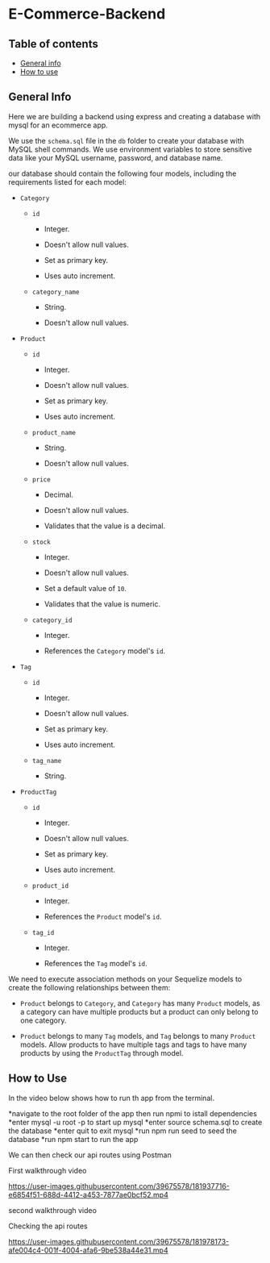 ﻿# E-Commerce-Backend
 
 ## Table of contents
* [General info](#general-info)
* [How to use](#how-to-use)


## General Info
Here we are building a backend using express and creating a database with mysql for an ecommerce app. 

We use the `schema.sql` file in the `db` folder to create your database with MySQL shell commands. We use environment variables to store sensitive data like your MySQL username, password, and database name.

our database should contain the following four models, including the requirements listed for each model:

* `Category`

  * `id`

    * Integer.
  
    * Doesn't allow null values.
  
    * Set as primary key.
  
    * Uses auto increment.

  * `category_name`
  
    * String.
  
    * Doesn't allow null values.

* `Product`

  * `id`
  
    * Integer.
  
    * Doesn't allow null values.
  
    * Set as primary key.
  
    * Uses auto increment.

  * `product_name`
  
    * String.
  
    * Doesn't allow null values.

  * `price`
  
    * Decimal.
  
    * Doesn't allow null values.
  
    * Validates that the value is a decimal.

  * `stock`
  
    * Integer.
  
    * Doesn't allow null values.
  
    * Set a default value of `10`.
  
    * Validates that the value is numeric.

  * `category_id`
  
    * Integer.
  
    * References the `Category` model's `id`.

* `Tag`

  * `id`
  
    * Integer.
  
    * Doesn't allow null values.
  
    * Set as primary key.
  
    * Uses auto increment.

  * `tag_name`
  
    * String.

* `ProductTag`

  * `id`

    * Integer.

    * Doesn't allow null values.

    * Set as primary key.

    * Uses auto increment.

  * `product_id`

    * Integer.

    * References the `Product` model's `id`.

  * `tag_id`

    * Integer.

    * References the `Tag` model's `id`.


We need to execute association methods on your Sequelize models to create the following relationships between them:

* `Product` belongs to `Category`, and `Category` has many `Product` models, as a category can have multiple products but a product can only belong to one category.

* `Product` belongs to many `Tag` models, and `Tag` belongs to many `Product` models. Allow products to have multiple tags and tags to have many products by using the `ProductTag` through model.



## How to Use

In the video below shows how to run th app from the terminal.

*navigate to the root folder of the app then run npmi to istall dependencies
*enter mysql -u root -p to start up mysql
*enter source schema.sql to create the database
*enter quit to exit mysql
*run npm run seed to seed the database
*run npm start to run the app

We can then check our api routes using Postman
 
 First walkthrough video

https://user-images.githubusercontent.com/39675578/181937716-e6854f51-688d-4412-a453-7877ae0bcf52.mp4

second walkthrough video

Checking the api routes




https://user-images.githubusercontent.com/39675578/181978173-afe004c4-001f-4004-afa6-9be538a44e31.mp4


